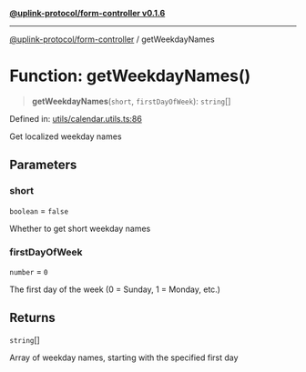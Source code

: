 [**@uplink-protocol/form-controller v0.1.6**](../README.md)

***

[@uplink-protocol/form-controller](../globals.md) / getWeekdayNames

# Function: getWeekdayNames()

> **getWeekdayNames**(`short`, `firstDayOfWeek`): `string`[]

Defined in: [utils/calendar.utils.ts:86](https://github.com/jmkcoder/uplink-protocol-calendar/blob/f78ad3d76836bc48e6721214f929c06c541c2ab7/src/utils/calendar.utils.ts#L86)

Get localized weekday names

## Parameters

### short

`boolean` = `false`

Whether to get short weekday names

### firstDayOfWeek

`number` = `0`

The first day of the week (0 = Sunday, 1 = Monday, etc.)

## Returns

`string`[]

Array of weekday names, starting with the specified first day
